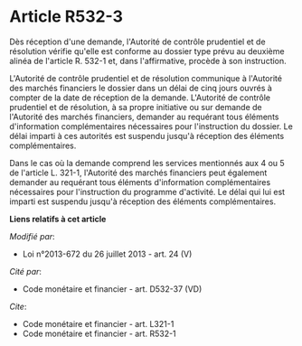 # Article R532-3

Dès réception d'une demande, l'Autorité de contrôle prudentiel et de résolution vérifie qu'elle est conforme au dossier type
prévu au deuxième alinéa de l'article R. 532-1 et, dans l'affirmative, procède à son instruction. 

L'Autorité de contrôle prudentiel et de résolution communique à l'Autorité des marchés financiers le dossier dans un délai de
cinq jours ouvrés à compter de la date de réception de la demande. L'Autorité de contrôle prudentiel et de résolution, à sa
propre initiative ou sur demande de l'Autorité des marchés financiers, demander au requérant tous éléments d'information
complémentaires nécessaires pour l'instruction du dossier. Le délai imparti à ces autorités est suspendu jusqu'à réception
des éléments complémentaires. 

Dans le cas où la demande comprend les services mentionnés aux 4 ou 5 de l'article L. 321-1, l'Autorité des marchés
financiers peut également demander au requérant tous éléments d'information complémentaires nécessaires pour l'instruction du
programme d'activité. Le délai qui lui est imparti est suspendu jusqu'à réception des éléments complémentaires.

**Liens relatifs à cet article**

_Modifié par_:

  - Loi n°2013-672 du 26 juillet 2013 - art. 24 (V)

_Cité par_:

  - Code monétaire et financier - art. D532-37 (VD)

_Cite_:

  - Code monétaire et financier - art. L321-1
  - Code monétaire et financier - art. R532-1

